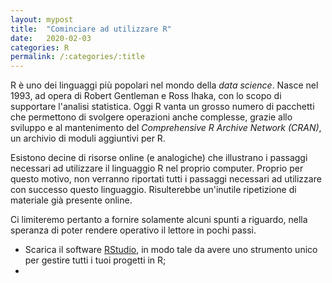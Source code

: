 ```yaml
---
layout: mypost
title:  "Cominciare ad utilizzare R"
date:   2020-02-03
categories: R
permalink: /:categories/:title
---
```


R è uno dei linguaggi più popolari nel mondo della _data science_. Nasce nel 1993, ad opera di Robert Gentleman e Ross Ihaka, con lo scopo di supportare l'analisi statistica. Oggi R vanta un grosso numero di pacchetti che permettono di svolgere operazioni anche complesse, grazie allo sviluppo e al mantenimento del _Comprehensive R Archive Network (CRAN)_, un archivio di moduli aggiuntivi per R.

Esistono decine di risorse online (e analogiche) che illustrano i passaggi necessari ad utilizzare il linguaggio R nel proprio computer. Proprio per questo motivo, non verranno riportati tutti i passaggi necessari ad utilizzare con successo questo linguaggio. Risulterebbe un'inutile ripetizione di materiale già presente online.

Ci limiteremo pertanto a fornire solamente alcuni spunti a riguardo, nella speranza di poter rendere operativo il lettore in pochi passi.

- Scarica il software [RStudio][rstudiolink], in modo tale da avere uno strumento unico per gestire tutti i tuoi progetti in R;
-


[rstudiolink]: https://rstudio.com/products/rstudio/download/
